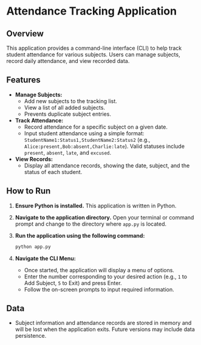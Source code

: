 # Attendance Tracking Application

## Overview

This application provides a command-line interface (CLI) to help track student attendance for various subjects. Users can manage subjects, record daily attendance, and view recorded data.

## Features

*   **Manage Subjects:**
    *   Add new subjects to the tracking list.
    *   View a list of all added subjects.
    *   Prevents duplicate subject entries.
*   **Track Attendance:**
    *   Record attendance for a specific subject on a given date.
    *   Input student attendance using a simple format: `StudentName1:Status1,StudentName2:Status2` (e.g., `Alice:present,Bob:absent,Charlie:late`). Valid statuses include `present`, `absent`, `late`, and `excused`.
*   **View Records:**
    *   Display all attendance records, showing the date, subject, and the status of each student.

## How to Run

1.  **Ensure Python is installed.** This application is written in Python.
2.  **Navigate to the application directory.** Open your terminal or command prompt and change to the directory where `app.py` is located.
3.  **Run the application using the following command:**

    ```bash
    python app.py
    ```

4.  **Navigate the CLI Menu:**
    *   Once started, the application will display a menu of options.
    *   Enter the number corresponding to your desired action (e.g., `1` to Add Subject, `5` to Exit) and press Enter.
    *   Follow the on-screen prompts to input required information.

## Data

*   Subject information and attendance records are stored in memory and will be lost when the application exits. Future versions may include data persistence.

